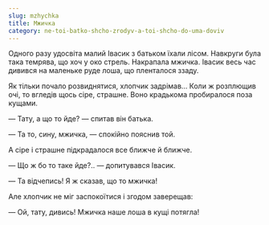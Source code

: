 ```yaml
---
slug: mzhychka
title: Мжичка
category: ne-toi-batko-shcho-zrodyv-a-toi-shcho-do-uma-doviv
---
```

Одного разу удосвіта малий Івасик з батьком їхали лісом. Навкруги була така темрява, що хоч у око стрель. Накрапала мжичка. Івасик весь час дивився на маленьке руде лоша, що пленталося ззаду.

Як тільки почало розвиднятися, хлопчик задрімав… Коли ж розплющив очі, то вгледів щось сіре, страшне. Воно крадькома пробиралося поза кущами.

— Тату, а що то йде? — спитав він батька.

— Та то, сину, мжичка, — спокійно пояснив той.

А сіре і страшне підкрадалося все ближче й ближче.

— Що ж бо то таке йде?.. — допитувався Івасик.

— Та відчепись! Я ж сказав, що то мжичка!

Але хлопчик не міг заспокоїтися і згодом заверещав:

— Ой, тату, дивись! Мжичка наше лоша в кущі потягла!
